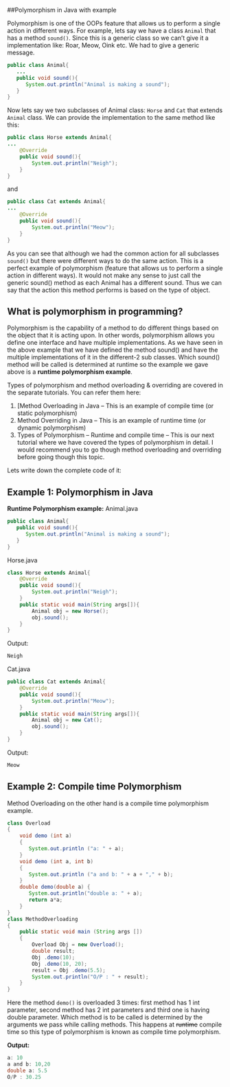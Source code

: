 ##Polymorphism in Java with example

Polymorphism is one of the OOPs feature that allows us to perform a single action in different ways. For example, lets say we have a class `Animal` that has a method `sound()`. Since this is a generic class so we can’t give it a implementation like: Roar, Meow, Oink etc. We had to give a generic message.

```java
public class Animal{
   ...
   public void sound(){
      System.out.println("Animal is making a sound");   
   }
}
```

Now lets say we two subclasses of Animal class: `Horse` and `Cat` that extends  `Animal` class. We can provide the implementation to the same method like this:

```java
public class Horse extends Animal{
...
    @Override
    public void sound(){
        System.out.println("Neigh");
    }
}
```

and

```java
public class Cat extends Animal{
...
    @Override
    public void sound(){
        System.out.println("Meow");
    }
}
```

As you can see that although we had the common action for all subclasses `sound()` but there were different ways to do the same action. This is a perfect example of polymorphism (feature that allows us to perform a single action in different ways). It would not make any sense to just call the generic sound() method as each Animal has a different sound. Thus we can say that the action this method performs is based on the type of object.



## What is polymorphism in programming?

Polymorphism is the capability of a method to do different things based on the object that it is acting upon. In other words, polymorphism allows you define one interface and have multiple implementations. As we have seen in the above example that we have defined the method sound() and have the multiple implementations of it in the different-2 sub classes.
Which sound() method will be called is determined at runtime so the example we gave above is a **runtime polymorphism example**.

Types of polymorphism and method overloading & overriding are covered in the separate tutorials. You can refer them here:

1. [Method Overloading in Java – This is an example of compile time (or static polymorphism)
2. Method Overriding in Java – This is an example of runtime time (or dynamic polymorphism)
3.  Types of Polymorphism – Runtime and compile time – This is our next tutorial where we have covered the types of polymorphism in detail. I would recommend you to go though method overloading and overriding before going though this topic.

Lets write down the complete code of it:

## Example 1: Polymorphism in Java

**Runtime Polymorphism example:**
Animal.java

```java
public class Animal{
   public void sound(){
      System.out.println("Animal is making a sound");   
   }
}
```

Horse.java

```java
class Horse extends Animal{
    @Override
    public void sound(){
        System.out.println("Neigh");
    }
    public static void main(String args[]){
    	Animal obj = new Horse();
    	obj.sound();
    }
}
```

Output:

```java
Neigh
```

Cat.java

```java
public class Cat extends Animal{
    @Override
    public void sound(){
        System.out.println("Meow");
    }
    public static void main(String args[]){
    	Animal obj = new Cat();
    	obj.sound();
    }
}
```

Output:

```java
Meow
```

## Example 2: Compile time Polymorphism

Method Overloading on the other hand is a compile time polymorphism example.

```java
class Overload
{
    void demo (int a)
    {
       System.out.println ("a: " + a);
    }
    void demo (int a, int b)
    {
       System.out.println ("a and b: " + a + "," + b);
    }
    double demo(double a) {
       System.out.println("double a: " + a);
       return a*a;
    }
}
class MethodOverloading
{
    public static void main (String args [])
    {
        Overload Obj = new Overload();
        double result;
        Obj .demo(10);
        Obj .demo(10, 20);
        result = Obj .demo(5.5);
        System.out.println("O/P : " + result);
    }
}
```

Here the method `demo()` is overloaded 3 times: first method has 1 int parameter, second method has 2 int parameters and third one is having double parameter. Which method is to be called is determined by the arguments we pass while calling methods. This happens at ~~runtime~~ compile time so this type of polymorphism is known as compile time polymorphism.

**Output:**

```java
a: 10
a and b: 10,20
double a: 5.5
O/P : 30.25
```